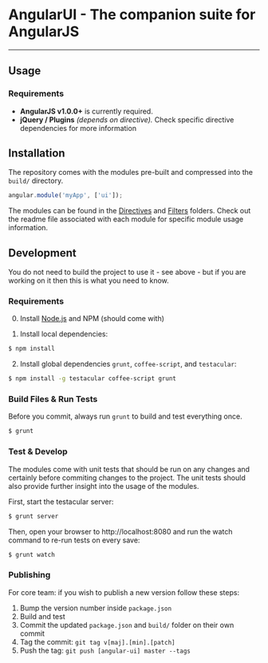 # AngularUI - The companion suite for AngularJS

***

## Usage

### Requirements

* **AngularJS v1.0.0+** is currently required.
* **jQuery / Plugins** _(depends on directive)._ Check specific directive dependencies for more information

## Installation

The repository comes with the modules pre-built and compressed into the `build/` directory.

```javascript
angular.module('myApp', ['ui']);
```

The modules can be found in the [Directives](http://github.com/angular-ui/angular-ui/modules/directives) and [Filters](http://github.com/angular-ui/angular-ui/modules/filters) folders. Check out the readme file associated with each module for specific module usage information.

## Development

You do not need to build the project to use it - see above - but if you are working on it then this is what you need to know.

### Requirements

0. Install [Node.js](http://nodejs.org/) and NPM (should come with)

1. Install local dependencies:

```bash
$ npm install
```

2. Install global dependencies `grunt`, `coffee-script`, and `testacular`:

```bash
$ npm install -g testacular coffee-script grunt
```

### Build Files & Run Tests

Before you commit, always run `grunt` to build and test everything once.

```bash
$ grunt
```

### Test & Develop

The modules come with unit tests that should be run on any changes and certainly before commiting changes to the project.  The unit tests should also provide further insight into the usage of the modules.

First, start the testacular server:
```bash
$ grunt server
```
Then, open your browser to http://localhost:8080 and run the watch command to re-run tests on every save:
```bash
$ grunt watch
```

### Publishing

For core team: if you wish to publish a new version follow these steps:

1. Bump the version number inside `package.json`
2. Build and test
3. Commit the updated `package.json` and `build/` folder on their own commit
4. Tag the commit: `git tag v[maj].[min].[patch]`
5. Push the tag: `git push [angular-ui] master --tags`